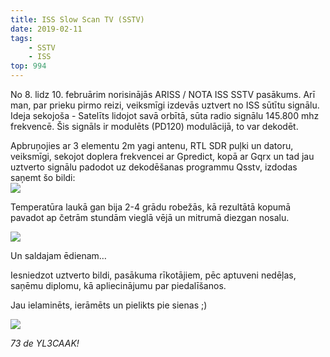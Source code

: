 ```yaml
---
title: ISS Slow Scan TV (SSTV)
date: 2019-02-11
tags:
    - SSTV
    - ISS
top: 994
---
```


No 8. lidz 10. februārim norisinājās ARISS / NOTA  ISS SSTV pasākums. Arī man, par prieku pirmo reizi, veiksmīgi izdevās uztvert no ISS sūtītu signālu. Ideja sekojoša - Satelīts lidojot savā orbītā, sūta radio signālu 145.800 mhz frekvencē. Šis signāls ir modulēts (PD120) modulācijā, to var dekodēt.

Apbruņojies ar 3 elementu 2m yagi antenu, RTL SDR puļki un datoru, veiksmīgi, sekojot doplera frekvencei ar Gpredict, kopā ar Gqrx un tad jau uztverto signālu padodot uz dekodēšanas programmu Qsstv, izdodas saņemt šo bildi:    
![](/posts/6/1.jpg)
  
<!-- more -->

Temperatūra laukā gan bija 2-4 grādu robežās, kā rezultātā kopumā pavadot ap četrām stundām vieglā vējā un mitrumā diezgan nosalu.

![](/posts/6/2.jpg)  
   
Un saldajam ēdienam…

Iesniedzot uztverto bildi, pasākuma rīkotājiem, pēc aptuveni nedēļas, saņēmu diplomu, kā apliecinājumu par piedalīšanos.

Jau ielaminēts, ierāmēts un pielikts pie sienas ;)
      
![](/posts/6/3.jpg)

*73 de YL3CAAK!*



